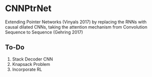 # CNNPtrNet

Extending Pointer Networks (Vinyals 2017) by replacing the RNNs with causal dilated CNNs, taking the attention mechanism from Convolution Sequence to Sequence (Gehring 2017)

## To-Do
1. Stack Decoder CNN
2. Knapsack Problem
3. Incorporate RL

